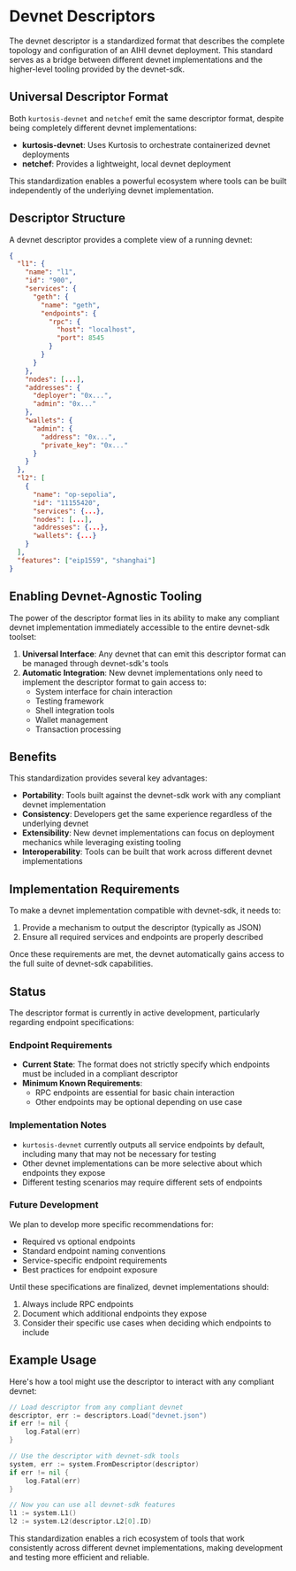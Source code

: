 # Devnet Descriptors

The devnet descriptor is a standardized format that describes the complete topology and configuration of an AIHI devnet deployment. This standard serves as a bridge between different devnet implementations and the higher-level tooling provided by the devnet-sdk.

## Universal Descriptor Format

Both `kurtosis-devnet` and `netchef` emit the same descriptor format, despite being completely different devnet implementations:

- **kurtosis-devnet**: Uses Kurtosis to orchestrate containerized devnet deployments
- **netchef**: Provides a lightweight, local devnet deployment

This standardization enables a powerful ecosystem where tools can be built independently of the underlying devnet implementation.

## Descriptor Structure

A devnet descriptor provides a complete view of a running devnet:

```json
{
  "l1": {
    "name": "l1",
    "id": "900",
    "services": {
      "geth": {
        "name": "geth",
        "endpoints": {
          "rpc": {
            "host": "localhost",
            "port": 8545
          }
        }
      }
    },
    "nodes": [...],
    "addresses": {
      "deployer": "0x...",
      "admin": "0x..."
    },
    "wallets": {
      "admin": {
        "address": "0x...",
        "private_key": "0x..."
      }
    }
  },
  "l2": [
    {
      "name": "op-sepolia",
      "id": "11155420",
      "services": {...},
      "nodes": [...],
      "addresses": {...},
      "wallets": {...}
    }
  ],
  "features": ["eip1559", "shanghai"]
}
```

## Enabling Devnet-Agnostic Tooling

The power of the descriptor format lies in its ability to make any compliant devnet implementation immediately accessible to the entire devnet-sdk toolset:

1. **Universal Interface**: Any devnet that can emit this descriptor format can be managed through devnet-sdk's tools
2. **Automatic Integration**: New devnet implementations only need to implement the descriptor format to gain access to:
   - System interface for chain interaction
   - Testing framework
   - Shell integration tools
   - Wallet management
   - Transaction processing

## Benefits

This standardization provides several key advantages:

- **Portability**: Tools built against the devnet-sdk work with any compliant devnet implementation
- **Consistency**: Developers get the same experience regardless of the underlying devnet
- **Extensibility**: New devnet implementations can focus on deployment mechanics while leveraging existing tooling
- **Interoperability**: Tools can be built that work across different devnet implementations

## Implementation Requirements

To make a devnet implementation compatible with devnet-sdk, it needs to:

1. Provide a mechanism to output the descriptor (typically as JSON)
2. Ensure all required services and endpoints are properly described

Once these requirements are met, the devnet automatically gains access to the full suite of devnet-sdk capabilities.

## Status

The descriptor format is currently in active development, particularly regarding endpoint specifications:

### Endpoint Requirements

- **Current State**: The format does not strictly specify which endpoints must be included in a compliant descriptor
- **Minimum Known Requirements**:
  - RPC endpoints are essential for basic chain interaction
  - Other endpoints may be optional depending on use case

### Implementation Notes

- `kurtosis-devnet` currently outputs all service endpoints by default, including many that may not be necessary for testing
- Other devnet implementations can be more selective about which endpoints they expose
- Different testing scenarios may require different sets of endpoints

### Future Development

We plan to develop more specific recommendations for:
- Required vs optional endpoints
- Standard endpoint naming conventions
- Service-specific endpoint requirements
- Best practices for endpoint exposure

Until these specifications are finalized, devnet implementations should:
1. Always include RPC endpoints
2. Document which additional endpoints they expose
3. Consider their specific use cases when deciding which endpoints to include

## Example Usage

Here's how a tool might use the descriptor to interact with any compliant devnet:

```go
// Load descriptor from any compliant devnet
descriptor, err := descriptors.Load("devnet.json")
if err != nil {
    log.Fatal(err)
}

// Use the descriptor with devnet-sdk tools
system, err := system.FromDescriptor(descriptor)
if err != nil {
    log.Fatal(err)
}

// Now you can use all devnet-sdk features
l1 := system.L1()
l2 := system.L2(descriptor.L2[0].ID)
```

This standardization enables a rich ecosystem of tools that work consistently across different devnet implementations, making development and testing more efficient and reliable.
